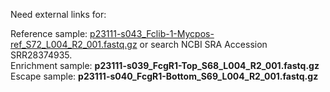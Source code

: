 Need external links for:

Reference sample: [p23111-s043_Fclib-1-Mycpos-ref_S72_L004_R2_001.fastq.gz](https://www.ncbi.nlm.nih.gov/sra/SRX23979936[accn]) or search NCBI SRA Accession SRR28374935.<br>
Enrichment sample: **p23111-s039_FcgR1-Top_S68_L004_R2_001.fastq.gz**<br>
Escape sample: **p23111-s040_FcgR1-Bottom_S69_L004_R2_001.fastq.gz**<br>
